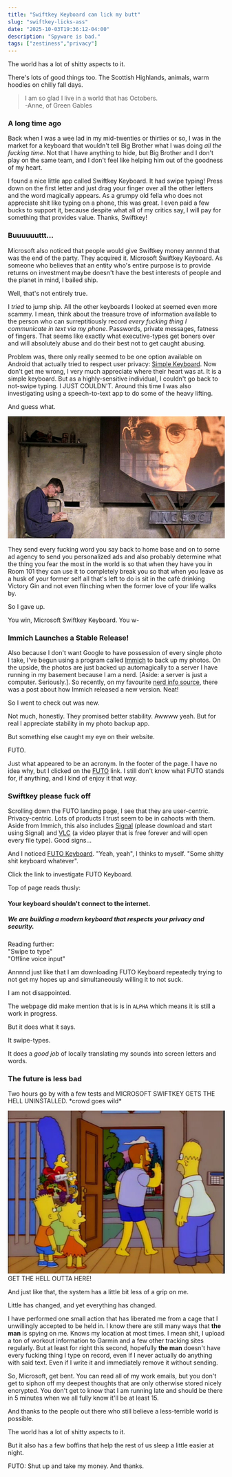 ```yaml
---
title: "Swiftkey Keyboard can lick my butt"
slug: "swiftkey-licks-ass"
date: "2025-10-03T19:36:12-04:00"
description: "Spyware is bad."
tags: ["zestiness","privacy"]
---
```


The world has a lot of shitty aspects to it.

There's lots of good things too. The Scottish Highlands, animals, warm hoodies on chilly fall days.

> I am so glad I live in a world that has Octobers.  
> -Anne, of Green Gables

### A long time ago

Back when I was a wee lad in my mid-twenties or thirties or so, I was in the market for a keyboard that wouldn't tell Big Brother what I was doing *all the fucking time*. Not that I have anything to hide, but Big Brother and I don't play on the same team, and I don't feel like helping him out of the goodness of my heart.

I found a nice little app called Swiftkey Keyboard. It had swipe typing! Press down on the first letter and just drag your finger over all the other letters and the word magically appears. As a grumpy old fella who does not appreciate shit like typing on a phone, this was great. I even paid a few bucks to support it, because despite what all of my critics say, I will pay for something that provides value. Thanks, Swiftkey!

### Buuuuuuttt...

Microsoft also noticed that people would give Swiftkey money annnnd that was the end of the party. They acquired it. Microsoft Swiftkey Keyboard. As someone who believes that an entity who's entire purpose is to provide returns on investment maybe doesn't have the best interests of people and the planet in mind, I bailed ship.

Well, that's not entirely true.

I *tried* to jump ship. All the other keyboards I looked at seemed even more scammy. I mean, think about the treasure trove of information available to the person who can surreptitiously record *every fucking thing I communicate in text via my phone*. Passwords, private messages, fatness of fingers. That seems like exactly what executive-types get boners over and will absolutely abuse and do their best not to get caught abusing.

Problem was, there only really seemed to be one option available on Android that actually tried to respect user privacy: [Simple Keyboard](https://f-droid.org/packages/rkr.simplekeyboard.inputmethod/). Now don't get me wrong, I very much appreciate where their heart was at. It is a simple keyboard. But as a highly-sensitive individual, I couldn't go back to not-swipe typing. I JUST COULDN'T. Around this time I was also investigating using a speech-to-text app to do some of the heavy lifting.

And guess what.

![This TV watches back!](./telescreen.png)

They send every fucking word you say back to home base and on to some ad agency to send you personalized ads and also probably determine what the thing you fear the most in the world is so that when they have you in Room 101 they can use it to completely break you so that when you leave as a husk of your former self all that's left to do is sit in the café drinking Victory Gin and not even flinching when the former love of your life walks by.

So I gave up.

You win, Microsoft Swiftkey Keyboard. You w-

### Immich Launches a Stable Release!

Also because I don't want Google to have possession of every single photo I take, I've begun using a program called [Immich](https://immich.app/) to back up my photos. On the upside, the photos are just backed up automagically to a server I have running in my basement because I am a nerd. [Aside: a server is just a computer. Seriously.]. So recently, on my favourite [nerd info source](https://hackerweb.app), there was a post about how Immich released a new version. Neat!

So I went to check out was new.

Not much, honestly. They promised better stability. Awwww yeah. But for real I appreciate stability in my photo backup app.

But something else caught my eye on their website.

FUTO.

Just what appeared to be an acronym. In the footer of the page. I have no idea why, but I clicked on the [FUTO](https://futo.org) link. I still don't know what FUTO stands for, if anything, and I kind of enjoy it that way.

### Swiftkey please fuck off

Scrolling down the FUTO landing page, I see that they are user-centric. Privacy-centric. Lots of products I trust seem to be in cahoots with them. Aside from Immich, this also includes [Signal](https://signal.org) (please download and start using Signal) and [VLC](https://www.videolan.org/vlc/) (a video player that is free forever and will open every file type). Good signs...

And I noticed [FUTO Keyboard](https://keyboard.futo.org). "Yeah, yeah", I thinks to myself. "Some shitty shit keyboard whatever".

Click the link to investigate FUTO Keyboard.

Top of page reads thusly:

#### Your keyboard shouldn't connect to the internet.  
##### We are building a modern keyboard that respects your privacy and security.

Reading further:  
"Swipe to type"  
"Offline voice input"

Annnnd just like that I am downloading FUTO Keyboard repeatedly trying to not get my hopes up and simultaneously willing it to not suck.

I am not disappointed.

The webpage did make mention that is is in `ALPHA` which means it is still a work in progress.

But it does what it says.

It swipe-types.

It does a *good job* of locally translating my sounds into screen letters and words.

### The future is less bad

Two hours go by with a few tests and MICROSOFT SWIFTKEY GETS THE HELL UNINSTALLED. \*crowd goes wild\*

![GET THE HELL OUTTA HERE](./get.jpg)  
GET THE HELL OUTTA HERE!

And just like that, the system has a little bit less of a grip on me.

Little has changed, and yet everything has changed.

I have performed one small action that has liberated me from a cage that I unwillingly accepted to be held in. I know there are still many ways that **the man** is spying on me. Knows my location at most times. I mean shit, I upload a ton of workout information to Garmin and a few other tracking sites regularly. But at least for right this second, hopefully **the man** doesn't have every fucking thing I type on record, even if I never actually do anything with said text. Even if I write it and immediately remove it without sending.

So, Microsoft, get bent. You can read all of my work emails, but you don't get to siphon off my deepest thoughts that are only otherwise stored nicely encrypted. You don't get to know that I am running late and should be there in 5 minutes when we all fully know it'll be at least 15.

And thanks to the people out there who still believe a less-terrible world is possible.

The world has a lot of shitty aspects to it.

But it also has a few boffins that help the rest of us sleep a little easier at night.

FUTO: Shut up and take my money. And thanks.